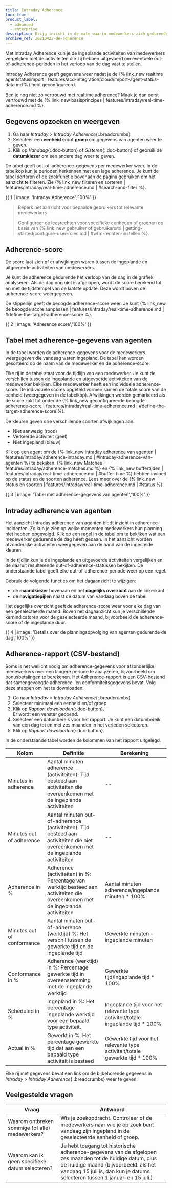 ```yaml
---
title: Intraday Adherence
toc: true
product_label:
  - advanced
  - enterprise
description: Krijg inzicht in de mate waarin medewerkers zich gedurende de dag aan hun planning hebben gehouden.
archive_ref: 20210422-de-adherence
---
```


Met Intraday Adherence kun je de ingeplande activiteiten van medewerkers vergelijken met de activiteiten die zij hebben uitgevoerd om eventuele out-of-adherence-perioden in het verloop van de dag vast te stellen.

Intraday Adherence geeft gegevens weer nadat je de {% link_new realtime agentstatusimport | features/acd-integration/cloud/import-agent-status-data.md %} hebt geconfigureerd.

Ben je nog niet zo vertrouwd met realtime adherence? Maak je dan eerst vertrouwd met de {% link_new basisprincipes | features/intraday/real-time-adherence.md %}.

## Gegevens opzoeken en weergeven

1. Ga naar _Intraday > Intraday Adherence_{:.breadcrumbs}
2. Selecteer een **eenheid** en/of **groep** om gegevens van agenten weer te geven.
3. Klik op _Vandaag_{:.doc-button} of _Gisteren_{:.doc-button} of gebruik de **datumkiezer** om een andere dag weer te geven.

De tabel geeft out-of-adherence-gegevens per medewerker weer. In de tabelkop kun je perioden herkennen met een lage adherence. Je kunt de tabel sorteren of de zoekfunctie bovenaan de pagina gebruiken om het aanzicht te filteren. Zie {% link_new filteren en sorteren | features/intraday/real-time-adherence.md | #search-and-filter %}.

{{ 1 | image: 'Intraday Adherence','100%' }}

> Beperk het aanzicht voor bepaalde gebruikers tot relevante medewerkers
>
> Configureer de leesrechten voor specifieke eenheden of groepen op basis van {% link_new gebruiker of gebruikersrol | getting-started/configure-user-roles.md | #wfm-rechten-instellen %}.

## Adherence-score

De score laat zien of er afwijkingen waren tussen de ingeplande en uitgevoerde activiteiten van medewerkers.

Je kunt de adherence gedurende het verloop van de dag in de grafiek analyseren. Als de dag nog niet is afgelopen, wordt de score berekend tot en met de tijdstempel van de laatste update. Deze wordt boven de adherence-score weergegeven.

De stippellijn geeft de beoogde adherence-score weer. Je kunt {% link_new de beoogde score aanpassen | features/intraday/real-time-adherence.md | #define-the-target-adherence-score %}.

{{ 2 | image: 'Adherence score','100%' }}

## Tabel met adherence-gegevens van agenten

In de tabel worden de adherence-gegevens voor de medewerkers weergegeven die vandaag waren ingepland. De tabel kan worden gesorteerd op de naam van de medewerker en de adherence-score.

Elke rij in de tabel staat voor de tijdlijn van een medewerker. Je kunt de verschillen tussen de ingeplande en uitgevoerde activiteiten van de medewerker bekijken. Elke medewerker heeft een individuele adherence-score. De individuele scores opgeteld vormen samen de totale score van de eenheid (weergegeven in de tabelkop). Afwijkingen worden gemarkeerd als de score zakt tot onder de {% link_new geconfigureerde beoogde adherence-score | features/intraday/real-time-adherence.md | #define-the-target-adherence-score %}.

De kleuren geven drie verschillende soorten afwijkingen aan:

- Niet aanwezig (rood)
- Verkeerde activiteit (geel)
- Niet ingepland (blauw)

Klik op een agent om de {% link_new intraday adherence van agenten | features/intraday/adherence-intraday.md | #intraday-adherence-van-agenten %} te bekijken. {% link_new Matches | features/intraday/adherence-matches.md %} en {% link_new buffertijden | features/intraday/real-time-adherence.md | #buffer-time %} hebben invloed op de status en de soorten adherence. Lees meer over de {% link_new status en soorten | features/intraday/real-time-adherence.md | #status %}.

{{ 3 | image: 'Tabel met adherence-gegevens van agenten','100%' }}

## Intraday adherence van agenten

Het aanzicht Intraday adherence van agenten biedt inzicht in adherence-incidenten. Zo kun je zien op welke momenten medewerkers hun planning niet hebben opgevolgd. Klik op een regel in de tabel om te bekijken wat een medewerker gedurende de dag heeft gedaan. In het aanzicht worden afzonderlijke activiteiten weergegeven aan de hand van de ingestelde kleuren.

In de tijdlijn kun je de ingeplande en uitgevoerde activiteiten vergelijken en de daaruit resulterende out-of-adherence-statussen bekijken. De onderstaande tabel geeft elke out-of-adherence-periode weer op een regel.

Gebruik de volgende functies om het dagaanzicht te wijzigen:

- de **maandkiezer** bovenaan en het **dagelijks overzicht** aan de linkerkant.
- de **navigatiepijlen** naast de datum van vandaag boven de tabel.

Het dagelijks overzicht geeft de adherence-score weer voor elke dag van een geselecteerde maand. Boven het dagaanzicht kun je verschillende kernindicatoren voor de geselecteerde maand, bijvoorbeeld de adherence-score of de ingeplande duur.

{{ 4 | image: 'Details over de planningsopvolging van agenten gedurende de dag','100%' }}

## Adherence-rapport (CSV-bestand)

Soms is het wellicht nodig om adherence-gegevens voor afzonderlijke medewerkers over een langere periode te analyzeren, bijvoorbeeld om bonusbetalingen te berekenen. Het Adherence-rapport is een CSV-bestand dat samengevoegde adherence- en conformiteitsgegevens bevat. Volg deze stappen om het te downloaden:

1. Ga naar _Intraday > Intraday Adherence_{:.breadcrumbs}
2. Selecteer minimaal een eenheid en/of groep.
3. Klik op _Rapport downloaden_{:.doc-button}.  
   Er wordt een venster geopend.
4. Selecteer een datumbereik voor het rapport. Je kunt een datumbereik van een dag tot en met zes maanden in het verleden selecteren.
5. Klik op _Rapport downloaden_{:.doc-button}.

In de onderstaande tabel worden de kolommen van het rapport uitgelegd.

| Kolom             | Definitie                                                                     | Berekening                                                                |
| ------------------ | ------------------------------------------------------------------------------- | -------------------------------------------------------------------------- |
| Minutes in adherence | Aantal minuten adherence (activiteiten): Tijd besteed aan activiteiten die overeenkomen met de ingeplande activiteiten      | -- |
| Minutes out of adherence  | Aantal minuten out-of-adherence (activiteiten). Tijd besteed aan activiteiten die niet overeenkomen met de ingeplande activiteiten        | -- |                  
| Adherence in %   | Adherence (activiteiten) in %: Percentage van werktijd besteed aan activiteiten die overeenkomen met de ingeplande activiteiten       | Aantal minuten adherence/ingeplande minuten * 100% |
| Minutes out of conformance   | Aantal minuten out-of-adherence (werktijd) %: Het verschil tussen de gewerkte tijd en de ingeplande tijd             | Gewerkte minuten - ingeplande minuten |
| Conformance in % | Adherence (werktijd) in %: Percentage gewerkte tijd in overeenstemming met de ingeplande werktijd | Gewerkte tijd/ingeplande tijd * 100% |
| Scheduled in %  | Ingepland in %: Het percentage ingeplande werktijd voor een bepaald type activiteit. | Ingeplande tijd voor het relevante type activiteit/totale ingeplande tijd * 100%              |
| Actual in %  | Gewerkt in %. Het percentage gewerkte tijd dat aan een bepaald type activiteit is besteed | Gewerkte tijd voor het relevante type activiteit/totale gewerkte tijd * 100%              |

Elke rij met gegevens bevat een link om de bijbehorende gegevens in _Intraday > Intraday Adherence_{:.breadcrumbs} weer te geven.

## Veelgestelde vragen

| Vraag                            | Antwoord                                                                                                                                           |
| ----------------------------------- | ------------------------------------------------------------------------------------------------------------------------------------------------ |
| Waarom ontbreken sommige (of alle) medewerkers? | Wis je zoekopdracht. Controleer of de medewerkers naar wie je op zoek bent vandaag zijn ingepland in de geselecteerde eenheid of groep.           |
| Waarom kan ik geen specifieke datum selecteren? | Je hebt toegang tot historische adherence-gegevens van de afgelopen zes maanden tot de huidige datum, plus de huidige maand (bijvoorbeeld: als het vandaag 15 juli is, dan kun je datums selecteren tussen 1 januari en 15 juli.) |
